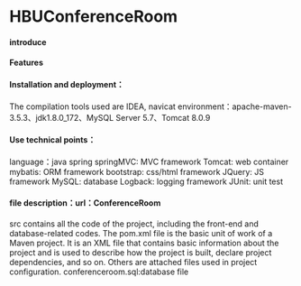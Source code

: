 # HBUConferenceRoom

#### introduce

#### Features


#### Installation and deployment：

The compilation tools used are IDEA, navicat
environment：apache-maven-3.5.3、jdk1.8.0_172、MySQL Server 5.7、Tomcat 8.0.9

#### Use technical points：

language：java
spring
springMVC: MVC framework
Tomcat: web container
mybatis: ORM framework
bootstrap: css/html framework
JQuery: JS framework
MySQL: database
Logback: logging framework
JUnit: unit test

#### file description：url：ConferenceRoom
src contains all the code of the project, including the front-end and database-related codes.
The pom.xml file is the basic unit of work of a Maven project. It is an XML file that contains basic information about
the project and is used to describe how the project is built, declare project dependencies, and so on.
Others are attached files used in project configuration.
conferenceroom.sql:database file
